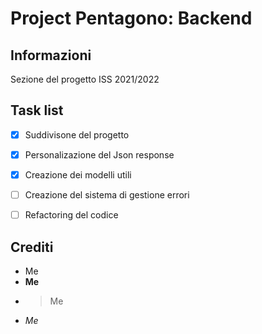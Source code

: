 ﻿# Project Pentagono: Backend

## Informazioni
Sezione del progetto ISS 2021/2022



## Task list
- [x] Suddivisone del progetto
- [x] Personalizazione del Json response
- [x] Creazione dei modelli utili
- [ ] Creazione del sistema di gestione errori
- [ ] Refactoring del codice



## Crediti
- Me
- **Me**
- >Me
- *Me*
